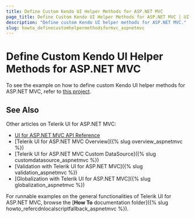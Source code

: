 ```yaml
---
title: Define Custom Kendo UI Helper Methods for ASP.NET MVC
page_title: Define Custom Kendo UI Helper Methods for ASP.NET MVC | UI for ASP.NET MVC
description: "Define custom Kendo UI helper methods for ASP.NET MVC."
slug: howto_definecustomhelpermethodsformvc_aspnetmvc
---
```


# Define Custom Kendo UI Helper Methods for ASP.NET MVC

To see the example on how to define custom Kendo UI helper methods for ASP.NET MVC, refer to [this project](https://github.com/telerik/ui-for-aspnet-mvc-examples/tree/master/general/DefineCustomKendoHelper).

## See Also

Other articles on Telerik UI for ASP.NET MVC:

* [UI for ASP.NET MVC API Reference](api/aspnet-mvc/Kendo.Mvc/AggregateFunction)
* [Telerik UI for ASP.NET MVC Overview]({% slug overview_aspnetmvc %})
* [Telerik UI for ASP.NET MVC Custom DataSource]({% slug customdatasource_aspnetmvc %})
* [Validation with Telerik UI for ASP.NET MVC]({% slug validation_aspnetmvc %})
* [Globalization with Telerik UI for ASP.NET MVC]({% slug globalization_aspnetmvc %})

For runnable examples on the general functionalities of Telerik UI for ASP.NET MVC, browse the [**How To** documentation folder]({% slug howto_refercdnlocalscriptfallback_aspnetmvc %}).
